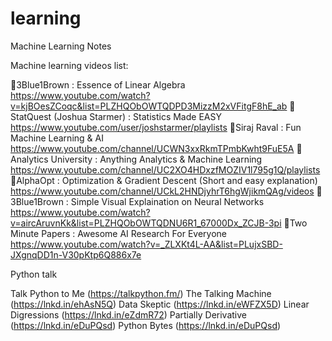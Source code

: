 # learning
Machine Learning Notes

Machine learning videos list:

📍3Blue1Brown : Essence of Linear Algebra https://www.youtube.com/watch?v=kjBOesZCoqc&list=PLZHQObOWTQDPD3MizzM2xVFitgF8hE_ab
📍StatQuest (Joshua Starmer) : Statistics Made EASY https://www.youtube.com/user/joshstarmer/playlists
📍Siraj Raval : Fun Machine Learning & AI  https://www.youtube.com/channel/UCWN3xxRkmTPmbKwht9FuE5A
📍Analytics University : Anything Analytics & Machine Learning https://www.youtube.com/channel/UC2XO4HDxzfMOZIV1l795g1Q/playlists
📍AlphaOpt : Optimization & Gradient Descent (Short and easy explanation) https://www.youtube.com/channel/UCkL2HNDjyhrT6hgWjikmQAg/videos
📍3Blue1Brown : Simple Visual Explaination on Neural Networks https://www.youtube.com/watch?v=aircAruvnKk&list=PLZHQObOWTQDNU6R1_67000Dx_ZCJB-3pi
📍Two Minute Papers : Awesome AI Research For Everyone https://www.youtube.com/watch?v=_ZLXKt4L-AA&list=PLujxSBD-JXgnqDD1n-V30pKtp6Q886x7e

Python talk

Talk Python to Me (https://talkpython.fm/)
The Talking Machine (https://lnkd.in/ehAsN5Q)
Data Skeptic (https://lnkd.in/eWFZX5D)
Linear Digressions (https://lnkd.in/eZdmR72)
Partially Derivative (https://lnkd.in/eDuPQsd)
Python Bytes (https://lnkd.in/eDuPQsd)
